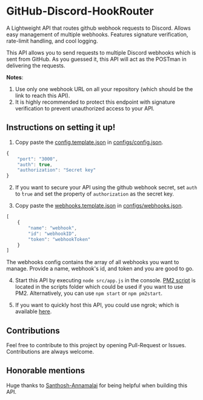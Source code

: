 # GitHub-Discord-HookRouter
A Lightweight API that routes github webhook requests to Discord. Allows easy management of multiple webhooks. Features signature verification, rate-limit handling, and cool logging.

This API allows you to send requests to multiple Discord webhooks which is sent from GitHub. As you guessed it, this API will act as the POSTman in delivering the requests.

**Notes**:
1) Use only one webhook URL on all your repository (which should be the link to reach this API).
2) It is highly recommended to protect this endpoint with signature verification to prevent unauthorized access to your API.

## Instructions on setting it up!
1) Copy paste the [config.template.json](https://github.com/Khaazz/GitHub-Discord-HookRouter/template/config-template.json) in [configs/config.json](https://github.com/Khaazz/GitHub-Discord-HookRouter/configs/).
```js
{
    "port": "3000",
    "auth": true,
    "authorization": "Secret key"
}
```

2) If you want to secure your API using the github webhook secret, set `auth` to ̀`true` and set the property of `authorization` as the secret key.

3) Copy paste the [webhooks.template.json](https://github.com/Khaazz/GitHub-Discord-HookRouter/template/webhooks-template.json) in [configs/webhooks.json](https://github.com/Khaazz/GitHub-Discord-HookRouter/configs/).
```js
[
    {
        "name": "webhook",
        "id": "webhookID",
        "token": "webhookToken"
    }
]
```
The webhooks config contains the array of all webhooks you want to manage.
Provide a name, webhook's id, and token and you are good to go.

4) Start this API by executing `node src/app.js` in the console. [PM2 script](https://github.com/Khaazz/GitHub-Discord-HookRouter/scripts/start.js) is located in the scripts folder which could be used if you want to use PM2.
Alternatively, you can use `npm start` or `npm pm2start`.

5) If you want to quickly host this API, you could use ngrok; which is available [here](https://ngrok.com/).

## Contributions
Feel free to contribute to this project by opening Pull-Request or Issues.
Contributions are always welcome.

## Honorable mentions
Huge thanks to [Santhosh-Annamalai](https://github.com/Santhosh-Annamalai) for being helpful when building this API.
